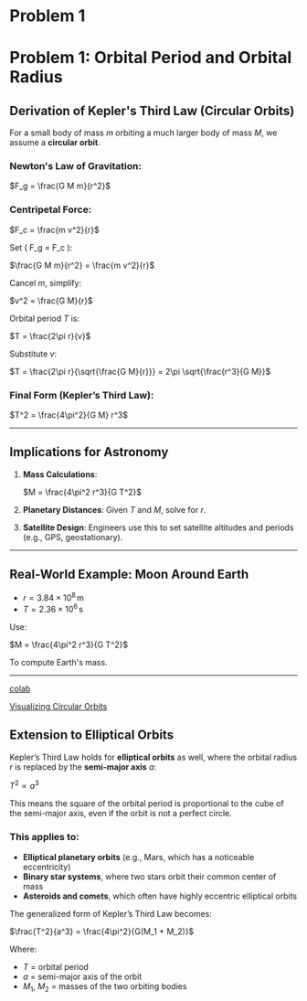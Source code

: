 # Problem 1
#  Problem 1: Orbital Period and Orbital Radius

##  Derivation of Kepler's Third Law (Circular Orbits)

For a small body of mass  $m$ orbiting a much larger body of mass $M$, we assume a **circular orbit**.

### Newton's Law of Gravitation:

$F_g = \frac{G M m}{r^2}$

### Centripetal Force:


$F_c = \frac{m v^2}{r}$

Set \( F_g = F_c \):


$\frac{G M m}{r^2} = \frac{m v^2}{r}$

Cancel $m$, simplify:


$v^2 = \frac{G M}{r}$

Orbital period $T$ is:

$T = \frac{2\pi r}{v}$

Substitute $v$:


$T = \frac{2\pi r}{\sqrt{\frac{G M}{r}}} = 2\pi \sqrt{\frac{r^3}{G M}}$

### Final Form (Kepler’s Third Law):

$T^2 = \frac{4\pi^2}{G M} r^3$

---

##  Implications for Astronomy

1. **Mass Calculations**:
   
   $M = \frac{4\pi^2 r^3}{G T^2}$

2. **Planetary Distances**:
   Given $T$ and $M$, solve for $r$.

3. **Satellite Design**:
   Engineers use this to set satellite altitudes and periods (e.g., GPS, geostationary).

---

##  Real-World Example: Moon Around Earth

- $r = 3.84 \times 10^8 \, \text{m}$
- $T = 2.36 \times 10^6 \, \text{s}$

Use:


$M = \frac{4\pi^2 r^3}{G T^2}$

To compute Earth's mass.

---

[colab](https://colab.research.google.com/drive/1g2MB1rM0RoVmhZf8MjDkgUbHgoJWb3dO#scrollTo=Tj5SpZEEFrD_)



[Visualizing Circular Orbits](https://colab.research.google.com/drive/1bfOUd1E5QutzGK7wNj2TD0QKW8mN3dK1#scrollTo=knAj2HZ7IF-z)

##  Extension to Elliptical Orbits

Kepler’s Third Law holds for **elliptical orbits** as well, where the orbital radius $r$ is replaced by the **semi-major axis** $a$:


$T^2 \propto a^3$

This means the square of the orbital period is proportional to the cube of the semi-major axis, even if the orbit is not a perfect circle.

### This applies to:

- **Elliptical planetary orbits** (e.g., Mars, which has a noticeable eccentricity)
-  **Binary star systems**, where two stars orbit their common center of mass
-  **Asteroids and comets**, which often have highly eccentric elliptical orbits

The generalized form of Kepler’s Third Law becomes:


$\frac{T^2}{a^3} = \frac{4\pi^2}{G(M_1 + M_2)}$

Where:
- $T$ = orbital period
- $a$ = semi-major axis of the orbit
- $M_1$, $M_2$ = masses of the two orbiting bodies
